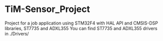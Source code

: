 # TiM-Sensor_Project
Project for a job application using STM32F4 with HAL API and CMSIS-DSP libraries, ST7735 and ADXL355
You can find ST7735 and ADXL355 drivers in ./Drivers/
